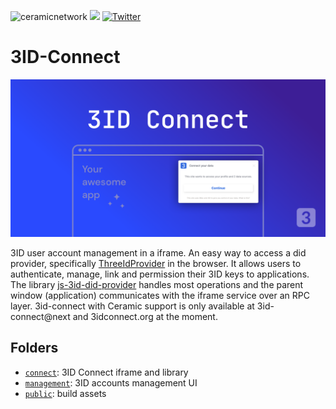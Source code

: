 ![ceramicnetwork](https://circleci.com/gh/ceramicstudio/3id-connect.svg?style=shield)
[![](https://img.shields.io/badge/Chat%20on-Discord-orange.svg?style=flat)](https://discord.gg/6VRZpGP)
[![Twitter](https://img.shields.io/twitter/follow/ceramicnetwork?label=Follow&style=social)](https://twitter.com/ceramicnetwork)

# <a name="intro"></a> 3ID-Connect

![3ID Connect Image](./assets/3id-connect_readme-image.png)

3ID user account management in a iframe. An easy way to access a did provider, specifically [ThreeIdProvider](https://github.com/ceramicstudio/js-3id-did-provider) in the browser. It allows users to authenticate, manage, link and permission their 3ID keys to applications. The library [js-3id-did-provider](https://github.com/ceramicstudio/js-3id-did-provider) handles most operations and the parent window (application) communicates with the iframe service over an RPC layer. 3id-connect with Ceramic support is only available at 3id-connect@next and 3idconnect.org at the moment.

## Folders

- [`connect`](./connect): 3ID Connect iframe and library
- [`management`](./management): 3ID accounts management UI
- [`public`](./public): build assets
